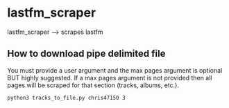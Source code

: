 # lastfm_scraper
lastfm_scraper --> scrapes lastfm
## How to download pipe delimited file
You must provide a user argument and the max pages argument is optional BUT highly suggested. If a max pages argument is not provided then all pages will be scraped for that section (tracks, albums, etc.).
```bash
python3 tracks_to_file.py chris47150 3
```